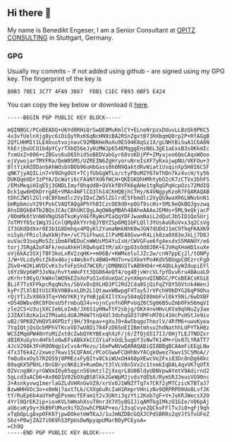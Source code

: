 ## Hi there 👋

My name is Benedikt Engeser, I am a Senior Consultant at [OPITZ CONSULTING](https://www.opitz-consulting.com) in Stuttgart, Germany.

### GPG
 Usually my commits - if not added using github - are signed using my GPG key.
 The fingerprint of the key is 
 ```text
 80B3 70E1 3C77 4FA9 3867  FDB1 C1EC FB93 0BF5 E424
 ```
 You can copy the key below or download it [here](./Benedikt%20Engeser_0x0BF5E424_public.asc).
 
 ```text
 -----BEGIN PGP PUBLIC KEY BLOCK-----

mQINBGC/PCoBEADQ+U6Yd0RHiQrSwQE8MuKmlCY+ELneNrpzxDUuvLLBzQk9PKC5
4x3vfUelnXjg0yc6iDiQyYRxK6qNcHN9iBA2RSnZgxtB73HXbqmQOrp2P+RfAGgB
2QfLHHMIt1LEXbuotvojnavC92MBKHeRoXu9ES94K8qSz1X/gLNHtBiSuA1CbA8N
hkErjbuUCO1bdpYCyrTXbQ56eJyHzMWJp654EMqggEnsN6L3gE1aExxB3s8KkmIc
fcmUxZ+806+cZBGvs6uO65hidSoBEDVabGyr68vsKDjPP+ZMyajoo6QeCAqxWOoo
ejVywojarTMYFRa/QeW05MS/UZREIN6ZgHryoruNreIsXF7yKxojwpNU/VKFOu+3
8ltYikHZODanbAhWdsbVBOb96uHbGass0h0N9QaktdRvWiat1UsqinXp5H0I6CSF
qNK7jyAQILin7+V9GhgOUt+TCjfUbGgWTLo/ctyPBoM2Y67eThDn7kz4vcH/ty56
DUKQqeUDr3zPYA/DcWati6cFAaNYXd6fWCH+QKEGKQhHMhtybO2cK7zCTVx3bhFS
/EMsMeqiHIqE5j3GNDLImyf8hqddB+QVXkfBYFK6gAHe1tgRqGPqHcpOzs72MdIQ
Dck1qw6HOkDrrgAE+VMAn4WFlCQ3lh14CKHQBjhC7Hy/K4VNgpyKzoR7FQARAQAB
tDhCZW5lZGlrdCBFbmdlc2VyIDxCZW5lZGlrdC5Fbmdlc2VyQG9waXR6LWNvbnN1
bHRpbmcuY29tPokCVAQTAQgAPhYhBICzcOE8d0+pOGf9scHs+5ML9eQkBQJgvzwq
AhsDBQkB4Tb2BQsJCAcCBhUKCQgLAgQWAgMBAh4BAheAAAoJEMHs+5ML9eQkjacP
/0OmMk6tVnN0VNgUS6TkoKyV4EfRyWsPIaQqYDFJwamNaiL2dQuCJb5ID1Qo5Urj
7oTMYf65c1WqJ5iCnlQMp8kYYrhQJYBYZSp6MQ1bFLQll3YUsAuGRoVxx3q2CsVg
1T3GKdOdXxr8E3b1G8Dmhqx4PQyKl2YumaNmkNhK0wJGN7dUDdJ1mC9ThqFKAXK9
ni5yb/FRicldwXkNjFm+/vC7SiFhwoL1lPxME48Gvw+R4Lik8za8X83eJkLj7D8J
ouVac03oopMo5ZcibmAFWEDoCnWWUsMS4YuIxH/CWVGFue6fg4esdxS5MANUY/e6
torjJ5RgA2oFAFk/eouAhkHlRQwhq4ItM/aXrgpO3sOd020K+EJVHqXHoHD1xuXe
oVj6kAz3SXjT8F3koLxRV2zqHK++m06B/+KWMxelulJZc2w/cnN7ppEj2l/tONPy
J/W+VLidy0stZk0x46vjs4Ws8nfc4BWO+Md7n+w1XkeYPo4KdVSBUqpCOEzrcFgD
ZGv0+W2KLWVDCvKs3vfoFpSkd7WCER/jDMBNGSTvAB9HO4r+K4QbLkyWZdupiEYl
i6YzNVp6WP3JxNa/hvYteWxFtt3QG064eQf4/og40jvWrcVLfpYDvvKru4BAuaLD
zKrhrt06yO/kWAnlWO9kEZoXoPaS1x6UueQaCzynXmpnuQINBGC/PCoBEACsKGiE
BLiF7TzXFPkpcRqqNihs/SbVxOsQXLHD3Pl2Rd2Cda0SjQiFqZY8Y5OVtnk4WenJ
kyPrZlXlBItU1CRkV0B8vxLDh2LlQtawxWBwpgFXTay5JrVPchH9bDYG26qP9Ohu
rQjYTiZvX8693Tq+VHVYKRjYyYmBjpEXIlYXxy504qQI08mbFvl8kY9Ni/6wDXBF
+DS4DWbvdRC8FOnsU5frmbuQJ4v+ojnCynfnORPvUqZ6CSg66B5uZmb0Fm56mqVI
zle2C5+U3ujXXCIebLoIm8/JX6S1yHNwTtF2sbjg/OKX4nvHHvLKVa9qhNuZy3ae
2JZAXl0zKa1o2TMiwbLdUAJM4W7tnQ4Ul3dohqGD37dMFnM70i41HcPvHStJe9iv
uB2/9PK8ZVHQV546PDzfj9H/39npav+gXuJ9+Aw5bqgoThozlV/4RfM6+uwvKyea
7tqIQtjQsOcbMPhVTKcoVD7wU8Di784FzD65oEIIBmtmhsv2hdNathhLUPYTkH8z
WCSIMqmPW40nYoMiZxt0cZwbQYKYBExqhXzF/j6/ZfQjG517IJ/8HjTLEJTNDZxr
dB1RXuGyVc4HFblo0wEFsABkXkCCGYiaFnOdL5ugUf3sNwTK14M+rUx07LYRATT7
4JcV298k3FnROONqp1vCvsArMezu/16ePwNVwQARAQABiQI8BBgBCAAmFiEEgLNw
4Tx3T6k4Z/2xwez7kwv15CQFAmC/PCoCGwwFCQHhNvYACgkQwez7kwv15CSMoA//
fmQu8xxOy57R2O59j8PMEzxFyQItv0CkiWUxGH460pXEwcVe2Fxi03DcOnDg68kc
09aqKX5PNXLrDnSBrycNK8iX+RumDm/t3lVLV8n5Vx2c1tnmkIqDAL4qvVK7qUTX
O2Vcng8KryrGWXmIOy65qgcn56VmtzlZjXxqrL8U0BldyUDNVpwAYetV9Adirnd2
5gLcd3uACb6+Ax06D1V02bOXqBS8lkk2GeWpMJjvdsYdEbX/RymSRJJeusVG90nc
3+Asnkyvwq1merlaGZLdVHRnGwVZ8/xrVx0J1WNZfTq7x7CKf2yMTCzicKTBTaJ7
BzwWHHVOc3o+x0mNj7axt7Lk/CXXg6uRcIaH1RmprVHnizNv9QRPRPD0Uo8LvfJK
tY/RuEp6b4aUYmPqEPsmmcfEFam1t2v3UNti3qzYti2Kob7gF+V+JsKRJWecsX2O
4Yrl8QrEK2ip+ioxKVLhWmahXsuT0nr3X7X5y8GIJiqAMTbgIMkzO1GIe/VQ6pAj
aU6cxKy9y+3kB9FUMun9ifDZowhCPBAP+eo/13sqCvyeZQCksFFlTvJi0+gFj9qh
xTqbOpLg8xp0FK07jpwDOketmWTKaJ/1uJmNZDBcGQXJCPdSBRRs2qVJfSfvUFeZ
Sbz+P0wjZA27iO69hS3PpUsDwNpyqpUMarB0yPCEyoA=
=Ch9Q
-----END PGP PUBLIC KEY BLOCK-----
```

<!--
**bengeser/bengeser** is a ✨ _special_ ✨ repository because its `README.md` (this file) appears on your GitHub profile.

Here are some ideas to get you started:

- 🔭 I’m currently working on ...
- 🌱 I’m currently learning ...
- 👯 I’m looking to collaborate on ...
- 🤔 I’m looking for help with ...
- 💬 Ask me about ...
- 📫 How to reach me: ...
- 😄 Pronouns: ...
- ⚡ Fun fact: ...
-->
